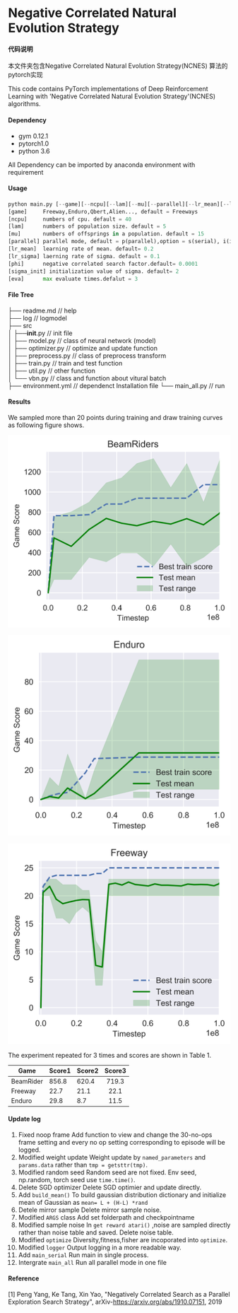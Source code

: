 Negative Correlated Natural Evolution Strategy
===========================
#### 代码说明

本文件夹包含Negative Correlated Natural Evolution Strategy(NCNES) 算法的pytorch实现

This code contains PyTorch implementations of Deep Reinforcement Learning with 'Negative Correlated Natural Evolution Strategy'(NCNES) algorithms.

#### Dependency
- gym 0.12.1
- pytorch1.0
- python 3.6

All Dependency can be imported by anaconda environment with requirement

#### Usage
```python main.py
python main.py [--game][--ncpu][--lam][--mu][--parallel][--lr_mean][--lr_sigma][--phi][--sigma_init][--eva]
[game]     Freeway,Enduro,Qbert,Alien..., default = Freeways
[ncpu]     numbers of cpu. default = 40
[lam]      numbers of population size. default = 5 
[mu]       numbers of offsprings in a population. default = 15
[parallel] parallel mode, default = p(parallel),option = s(serial), i(individual)
[lr_mean]  learning rate of mean. default= 0.2 
[lr_sigma] laerning rate of sigma. default = 0.1 
[phi]      negative correlated search factor.default= 0.0001 
[sigma_init] initialization value of sigma. default= 2  
[eva]      max evaluate times.defalut = 3  
```

#### File Tree
├── readme.md                   // help  
├── log                         // logmodel  
├── src  
│   ├──__init__.py              // init file  
│   ├── model.py                // class of neural network (model)   
│   ├── optimizer.py            // optimize and update function   
│   ├── preprocess.py           // class of preprocess transform  
│   ├── train.py                // train and test function   
│   ├── util.py                 // other function   
│   └── vbn.py                  // class and function about vitural batch   
├── environment.yml             // dependenct Installation file
└── main_all.py                 // run 

#### Results

We sampled more than 20 points during training and draw training curves as following figure shows.

![Beamrider](./img/Beamrider.png)

![Enduro](./img/Enduro.png)

![Freeway](./img/Freeway.png)

The experiment repeated for 3 times and scores are shown in Table 1.


| Game      | Score1 | Score2 | Score3 |
| --------- | ------ | ------ | :----: |
| BeamRider | 856.8  | 620.4  | 719.3  |
| Freeway   | 22.7   | 21.1   |  22.1  |
| Enduro    | 29.8   | 8.7    |  11.5  |

#### Update log
1. Fixed noop frame           Add function to view and change the 30-no-ops frame setting and every no op setting corresponding to episode will be logged. 
2. Modified weight update     Weight update by `named_parameters` and `params.data` rather than `tmp = getsttr(tmp)`.
3. Modified random seed       Random seed are not fixed. Env seed, np.random, torch seed use `time.time()`.
4. Delete SGD optimizer       Delete SGD optimier and update directly.
5. Add `build_mean()`         To build gaussian distribution dictionary and initialize mean of Gaussian as `mean= L + (H-L) *rand`
6. Detele mirror sample       Delete mirror sample noise.
7. Modified `ARGS` class        Add set folderpath and checkpointname 
8. Modified sample noise      In `get reward atari()` ,noise are sampled directly rather than noise table and saved. Delete noise table.
9. Modified `optimize`         Diversity,fitness,fisher are incoporated into `optimize`.
10. Modified `logger`          Output logging in a more readable way.
11. Add `main_serial`          Run main in single process.
12. Intergrate `main_all`      Run all parallel mode in one file

#### Reference
\[1\] Peng Yang, Ke Tang, Xin Yao, "Negatively Correlated Search as a Parallel Exploration Search Strategy", arXiv-https://arxiv.org/abs/1910.07151, 2019

